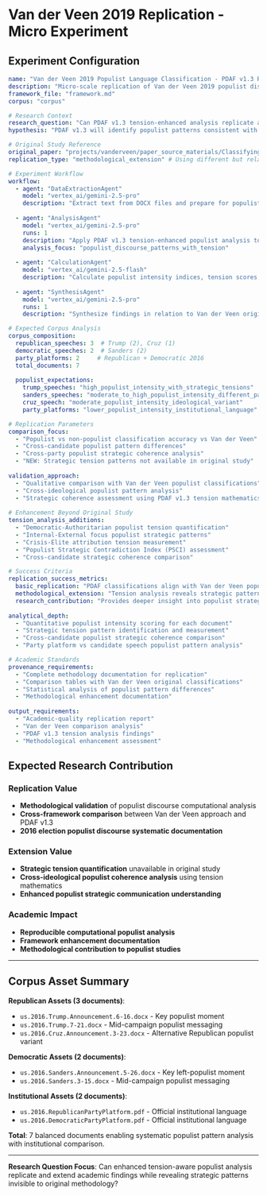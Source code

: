 # Van der Veen 2019 Replication - Micro Experiment

## Experiment Configuration

```yaml
name: "Van der Veen 2019 Populist Language Classification - PDAF v1.3 Replication (Micro)"
description: "Micro-scale replication of Van der Veen 2019 populist discourse classification using enhanced tension-aware populist analysis framework"
framework_file: "framework.md"
corpus: "corpus"

# Research Context
research_question: "Can PDAF v1.3 tension-enhanced analysis replicate and extend Van der Veen 2019 findings on populist language patterns in 2016 presidential candidates?"
hypothesis: "PDAF v1.3 will identify populist patterns consistent with Van der Veen findings while revealing strategic tension patterns not captured in original analysis"

# Original Study Reference
original_paper: "projects/vanderveen/paper_source_materials/Classifying_populist_language_in_American_presiden.rtf"
replication_type: "methodological_extension" # Using different but related framework

# Experiment Workflow
workflow:
  - agent: "DataExtractionAgent"
    model: "vertex_ai/gemini-2.5-pro"
    description: "Extract text from DOCX files and prepare for populist analysis"
    
  - agent: "AnalysisAgent"
    model: "vertex_ai/gemini-2.5-pro"
    runs: 1
    description: "Apply PDAF v1.3 tension-enhanced populist analysis to each text"
    analysis_focus: "populist_discourse_patterns_with_tension"
    
  - agent: "CalculationAgent"
    model: "vertex_ai/gemini-2.5-flash"
    description: "Calculate populist intensity indices, tension scores, and strategic coherence metrics"
    
  - agent: "SynthesisAgent"
    model: "vertex_ai/gemini-2.5-pro"
    runs: 1
    description: "Synthesize findings in relation to Van der Veen original results and assess replication success"

# Expected Corpus Analysis
corpus_composition:
  republican_speeches: 3  # Trump (2), Cruz (1)
  democratic_speeches: 2  # Sanders (2) 
  party_platforms: 2     # Republican + Democratic 2016
  total_documents: 7
  
  populist_expectations:
    trump_speeches: "high_populist_intensity_with_strategic_tensions"
    sanders_speeches: "moderate_to_high_populist_intensity_different_patterns"
    cruz_speech: "moderate_populist_intensity_ideological_variant"
    party_platforms: "lower_populist_intensity_institutional_language"

# Replication Parameters
comparison_focus:
  - "Populist vs non-populist classification accuracy vs Van der Veen"
  - "Cross-candidate populist pattern differences"
  - "Cross-party populist strategic coherence analysis"
  - "NEW: Strategic tension patterns not available in original study"
  
validation_approach:
  - "Qualitative comparison with Van der Veen populist classifications"
  - "Cross-ideological populist pattern analysis"
  - "Strategic coherence assessment using PDAF v1.3 tension mathematics"
  
# Enhancement Beyond Original Study
tension_analysis_additions:
  - "Democratic-Authoritarian populist tension quantification"
  - "Internal-External focus populist strategic patterns" 
  - "Crisis-Elite attribution tension measurement"
  - "Populist Strategic Contradiction Index (PSCI) assessment"
  - "Cross-candidate strategic coherence comparison"

# Success Criteria
replication_success_metrics:
  basic_replication: "PDAF classifications align with Van der Veen populist/non-populist findings"
  methodological_extension: "Tension analysis reveals strategic patterns invisible to original method"
  research_contribution: "Provides deeper insight into populist strategic communication architecture"
  
analytical_depth:
  - "Quantitative populist intensity scoring for each document"
  - "Strategic tension pattern identification and measurement" 
  - "Cross-candidate populist strategic coherence comparison"
  - "Party platform vs candidate speech populist pattern analysis"

# Academic Standards
provenance_requirements:
  - "Complete methodology documentation for replication"
  - "Comparison tables with Van der Veen original classifications"
  - "Statistical analysis of populist pattern differences"
  - "Methodological enhancement documentation"
  
output_requirements:
  - "Academic-quality replication report"
  - "Van der Veen comparison analysis"
  - "PDAF v1.3 tension analysis findings"
  - "Methodological enhancement assessment"
```

## Expected Research Contribution

### Replication Value
- **Methodological validation** of populist discourse computational analysis
- **Cross-framework comparison** between Van der Veen approach and PDAF v1.3
- **2016 election populist discourse systematic documentation**

### Extension Value  
- **Strategic tension quantification** unavailable in original study
- **Cross-ideological populist coherence analysis** using tension mathematics
- **Enhanced populist strategic communication understanding**

### Academic Impact
- **Reproducible computational populist analysis**
- **Framework enhancement documentation** 
- **Methodological contribution to populist studies**

---

## Corpus Asset Summary

**Republican Assets (3 documents)**:
- `us.2016.Trump.Announcement.6-16.docx` - Key populist moment
- `us.2016.Trump.7-21.docx` - Mid-campaign populist messaging
- `us.2016.Cruz.Announcement.3-23.docx` - Alternative Republican populist variant

**Democratic Assets (2 documents)**:
- `us.2016.Sanders.Announcement.5-26.docx` - Key left-populist moment  
- `us.2016.Sanders.3-15.docx` - Mid-campaign populist messaging

**Institutional Assets (2 documents)**:
- `us.2016.RepublicanPartyPlatform.pdf` - Official institutional language
- `us.2016.DemocraticPartyPlatform.pdf` - Official institutional language

**Total**: 7 balanced documents enabling systematic populist pattern analysis with institutional comparison.

---

**Research Question Focus**: Can enhanced tension-aware populist analysis replicate and extend academic findings while revealing strategic patterns invisible to original methodology? 